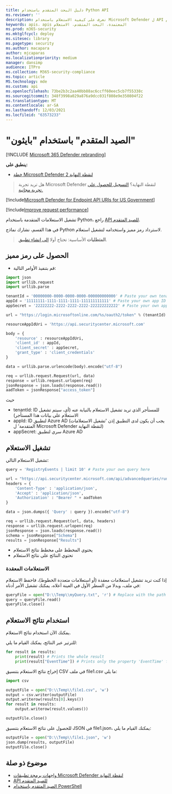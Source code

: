 ```yaml
---
title: دليل البحث المتقدم باستخدام Python API
ms.reviewer: ''
description: تعرف على كيفية الاستعلام باستخدام Microsoft Defender ل API لنقطة النهاية، باستخدام Python، مع الأمثلة.
keywords: apis، apis المعتمدة، البحث المتقدم، الاستعلام
ms.prod: m365-security
ms.mktglfcycl: deploy
ms.sitesec: library
ms.pagetype: security
ms.author: macapara
author: mjcaparas
ms.localizationpriority: medium
manager: dansimp
audience: ITPro
ms.collection: M365-security-compliance
ms.topic: article
MS.technology: mde
ms.custom: api
ms.openlocfilehash: 73be2b3c2aa40bb88ac6ccff60eec5cb7f55338c
ms.sourcegitcommit: 348f3998a029a876a9dcc031f808e9e350804f22
ms.translationtype: MT
ms.contentlocale: ar-SA
ms.lasthandoff: 12/03/2021
ms.locfileid: "63573233"
---
```

# <a name="advanced-hunting-using-python"></a>"الصيد المتقدم" باستخدام "بايثون"

[!INCLUDE [Microsoft 365 Defender rebranding](../../includes/microsoft-defender.md)]

**ينطبق على:** 
- [خطة Microsoft Defender لنقطة النهاية 2](https://go.microsoft.com/fwlink/p/?linkid=2154037)

> هل تريد تجربة Microsoft Defender لنقطة النهاية؟ [التسجيل للحصول على تجربة مجانية.](https://signup.microsoft.com/create-account/signup?products=7f379fee-c4f9-4278-b0a1-e4c8c2fcdf7e&ru=https://aka.ms/MDEp2OpenTrial?ocid=docs-wdatp-exposedapis-abovefoldlink)

[!include[Microsoft Defender for Endpoint API URIs for US Government](../../includes/microsoft-defender-api-usgov.md)]

[!include[Improve request performance](../../includes/improve-request-performance.md)]

تشغيل الاستعلامات المتقدمة باستخدام Python، راجع [API للصيد المتقدم](run-advanced-query-api.md).

في هذا القسم، نشارك نماذج Python لاسترداد رمز مميز واستخدامه لتشغيل استعلام.

> **المتطلبات** الأساسية: تحتاج أولا [إلى إنشاء تطبيق](apis-intro.md).

## <a name="get-token"></a>الحصول على رمز مميز

- قم بتنفيذ الأوامر التالية:

```python
import json
import urllib.request
import urllib.parse

tenantId = '00000000-0000-0000-0000-000000000000' # Paste your own tenant ID here
appId = '11111111-1111-1111-1111-111111111111' # Paste your own app ID here
appSecret = '22222222-2222-2222-2222-222222222222' # Paste your own app secret here

url = "https://login.microsoftonline.com/%s/oauth2/token" % (tenantId)

resourceAppIdUri = 'https://api.securitycenter.microsoft.com'

body = {
    'resource' : resourceAppIdUri,
    'client_id' : appId,
    'client_secret' : appSecret,
    'grant_type' : 'client_credentials'
}

data = urllib.parse.urlencode(body).encode("utf-8")

req = urllib.request.Request(url, data)
response = urllib.request.urlopen(req)
jsonResponse = json.loads(response.read())
aadToken = jsonResponse["access_token"]
```

حيث

- tenantId: ID للمستأجر الذي تريد تشغيل الاستعلام بالنيابة عنه (أي، سيتم تشغيل الاستعلام على بيانات هذا المستأجر)
- appId: ID لتطبيق Azure AD (يجب أن يكون لدى التطبيق إذن 'تشغيل الاستعلامات المتقدمة' ل Microsoft Defender لنقطة النهاية)
- appSecret: سري لتطبيق Azure AD

## <a name="run-query"></a>تشغيل الاستعلام

 تشغيل الاستعلام التالي:

```python
query = 'RegistryEvents | limit 10' # Paste your own query here

url = "https://api.securitycenter.microsoft.com/api/advancedqueries/run"
headers = { 
    'Content-Type' : 'application/json',
    'Accept' : 'application/json',
    'Authorization' : "Bearer " + aadToken
}

data = json.dumps({ 'Query' : query }).encode("utf-8")

req = urllib.request.Request(url, data, headers)
response = urllib.request.urlopen(req)
jsonResponse = json.loads(response.read())
schema = jsonResponse["Schema"]
results = jsonResponse["Results"]
```

- يحتوي المخطط على مخطط نتائج الاستعلام
- تحتوي النتائج على نتائج الاستعلام

### <a name="complex-queries"></a>الاستعلامات المعقدة

إذا كنت تريد تشغيل استعلامات معقدة (أو استعلامات متعددة الخطوط)، فاحفظ الاستعلام في ملف، وبدلا من السطر الأول في العينة أعلاه، يمكنك تشغيل الأمر أدناه:

```python
queryFile = open("D:\\Temp\\myQuery.txt", 'r') # Replace with the path to your file
query = queryFile.read()
queryFile.close()
```

## <a name="work-with-query-results"></a>استخدام نتائج الاستعلام

يمكنك الآن استخدام نتائج الاستعلام.

للترتير عبر النتائج، يمكنك القيام ما يلي:

```python
for result in results:
    print(result) # Prints the whole result
    print(result["EventTime"]) # Prints only the property 'EventTime' from the result
```

إخراج نتائج الاستعلام بتنسيق CSV في ملف file1.csv ما يلي:

```python
import csv

outputFile = open("D:\\Temp\\file1.csv", 'w')
output = csv.writer(outputFile)
output.writerow(results[0].keys())
for result in results:
    output.writerow(result.values())

outputFile.close()
```

للحصول على نتائج الاستعلام بتنسيق JSON في file1.json، يمكنك القيام ما يلي:

```python
outputFile = open("D:\\Temp\\file1.json", 'w')
json.dump(results, outputFile)
outputFile.close()
```

## <a name="related-topic"></a>موضوع ذو صلة

- [واجهات برمجة تطبيقات Microsoft Defender لنقطة النهاية](apis-intro.md)
- [API للصيد المتقدم](run-advanced-query-api.md)
- [الصيد المتقدم باستخدام PowerShell](run-advanced-query-sample-powershell.md)
